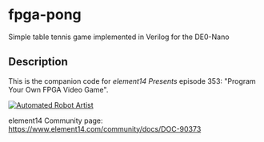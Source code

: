 # fpga-pong
Simple table tennis game implemented in Verilog for the DE0-Nano

## Description
This is the companion code for *element14 Presents* episode 353: "Program Your Own FPGA Video Game".

[![Automated Robot Artist](https://img.youtube.com/vi/inrfigeLJeM/0.jpg)](https://www.youtube.com/watch?v=inrfigeLJeM)
 
element14 Community page:
https://www.element14.com/community/docs/DOC-90373
